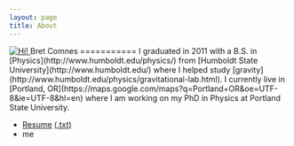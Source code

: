 ```yaml
---
layout: page
title: About
---
```

<a class="pull-right" href="http://www.flickr.com/photos/bretc/">
<img src="http://farm6.staticflickr.com/5111/5914206691_f014912197_m.jpg" class="img-polaroid" alt="Hi!">
</a>
Bret Comnes
===========
I graduated in 2011 with a B.S. in [Physics](http://www.humboldt.edu/physics/) from [Humboldt State University](http://www.humboldt.edu/) where I helped study [gravity](http://www.humboldt.edu/physics/gravitational-lab.html).  I currently live in [Portland, OR](https://maps.google.com/maps?q=Portland+OR&oe=UTF-8&ie=UTF-8&hl=en) where I am working on my PhD in Physics at Portland State University.

*   [Resume](/assets/resume/Bret-Comnes-Public.pdf) [(.txt)](/assets/resume/Bret-Comnes-Public.txt)
*   <script type="text/javascript" src="/assets/js/email.js"> </script> me